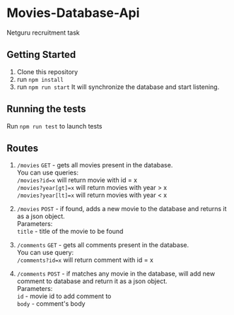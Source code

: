 # Movies-Database-Api

Netguru recruitment task

## Getting Started

1. Clone this repository
2. run `npm install`
3. run `npm run start` It will synchronize the database and start listening.

## Running the tests

Run `npm run test` to launch tests

## Routes

1. `/movies` `GET` - gets all movies present in the database.<br />
You can use queries:<br />
`/movies?id=x` will return movie with id = x<br />
`/movies?year[gt]=x` will return movies with year > x<br />
`/movies?year[lt]=x` will return movies with year < x<br />

2. `/movies` `POST` - if found, adds a new movie to the database
and returns it as a json object.<br />
Parameters:<br />
`title` - title of the movie to be found<br />

3. `/comments` `GET` - gets all comments present in the database.<br />
You can use query:<br />
`/comments?id=x` will return comment with id = x<br />

4. `/comments` `POST` - if matches any movie in the database,
will add new comment to database and return it as a json object.<br />
Parameters:<br />
`id` - movie id to add comment to<br />
`body` - comment's body<br />
